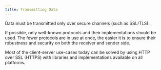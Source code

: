 ```yaml
---
title: Transmitting Data
---
```

Data must be transmitted only over secure channels (such as SSL/TLS).

If possible, only well-known protocols and their implementations should be used. The fewer protocols are in use at once, the easier it is to ensure their robustness and security on both the receiver and sender side.

Most of the client-server use-cases today can be solved by using HTTP over SSL (HTTPS) with libraries and implementations available on all platforms.
